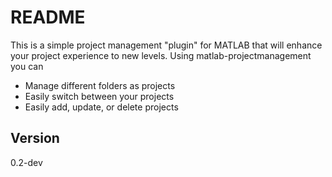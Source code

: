 # README

This is a simple project management "plugin" for MATLAB that will enhance your project experience to new levels. Using matlab-projectmanagement you can

* Manage different folders as projects
* Easily switch between your projects
* Easily add, update, or delete projects


## Version
0.2-dev

